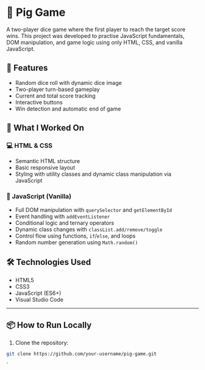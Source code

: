# 🎲 Pig Game

A two-player dice game where the first player to reach the target score wins. This project was developed to practise JavaScript fundamentals, DOM manipulation, and game logic using only HTML, CSS, and vanilla JavaScript.

## 🚀 Features

- Random dice roll with dynamic dice image
- Two-player turn-based gameplay
- Current and total score tracking
- Interactive buttons
- Win detection and automatic end of game

## 🧠 What I Worked On

### 💻 HTML & CSS

- Semantic HTML structure
- Basic responsive layout
- Styling with utility classes and dynamic class manipulation via JavaScript

### 🧩 JavaScript (Vanilla)

- Full DOM manipulation with `querySelector` and `getElementById`
- Event handling with `addEventListener`
- Conditional logic and ternary operators
- Dynamic class changes with `classList.add/remove/toggle`
- Control flow using functions, `if`/`else`, and loops
- Random number generation using `Math.random()`

## 🛠️ Technologies Used

- HTML5
- CSS3
- JavaScript (ES6+)
- Visual Studio Code

---

## 📦 How to Run Locally

1. Clone the repository:

```bash
git clone https://github.com/your-username/pig-game.git

`
```
